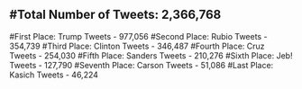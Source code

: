 #Total Number of Tweets: 2,366,768 
---
#First Place: Trump Tweets - 977,056
#Second Place: Rubio Tweets - 354,739
#Third Place: Clinton Tweets - 346,487
#Fourth Place: Cruz Tweets - 254,030
#Fifth Place: Sanders Tweets - 210,276
#Sixth Place: Jeb! Tweets - 127,790
#Seventh Place: Carson Tweets - 51,086
#Last Place: Kasich Tweets - 46,224

